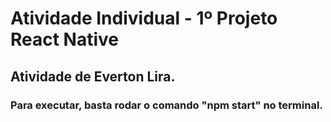 # Atividade Individual - 1º Projeto React Native
## Atividade de Everton Lira.
### Para executar, basta rodar o comando "npm start" no terminal.
